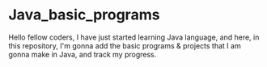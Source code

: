 # Java_basic_programs

Hello fellow coders, I have just started learning Java language, and here, in this repository, I'm gonna add the basic programs & projects that I am gonna make in Java, and track my progress. 
